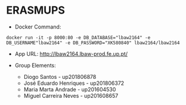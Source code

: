 # ERASMUPS

- Docker Command: 
```
docker run -it -p 8000:80 -e DB_DATABASE="lbaw2164" -e DB_USERNAME"lbaw2164" -e DB_PASSWORD="XK580840" lbaw2164/lbaw2164
```

- App URL: http://lbaw2164.lbaw-prod.fe.up.pt/

- Group Elements:  
    - Diogo Santos - up201806878
    - José Eduardo Henriques - up201806372
    - Maria Marta Andrade - up201604530
    - Miguel Carreira Neves - up201608657